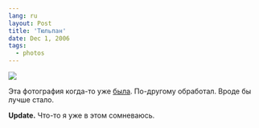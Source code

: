 ```yaml
---
lang: ru
layout: Post
title: 'Тюльпан'
date: Dec 1, 2006
tags:
  - photos
---
```


![](/images/blog/MG-6654-lj.jpg)

Эта фотография когда-то уже [была](/blog/451). По-другому обработал. Вроде бы лучше стало.

**Update.** Что-то я уже в этом сомневаюсь.
